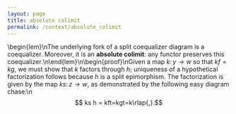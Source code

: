```yaml
---
layout: page
title: absolute colimit
permalink: /context/absolute_colimit
---
```

\begin{lem}\nThe underlying fork of a split coequalizer diagram is a coequalizer. Moreover, it is an **absolute colimit**: any functor preserves this coequalizer.\n\end{lem}\n\begin{proof}\nGiven a map $k \colon y \to w$ so that $kf=kg$, we must show that $k$ factors through $h$; uniqueness of a hypothetical factorization follows because $h$ is a split epimorphism. The factorization is given by the map $ks \colon z \to w$, as demonstrated by the following easy diagram chase:\n$$ ks h = kft=kgt=k\rlap{,}.$$
